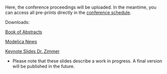 Here, the conference proceedings will be uploaded.
In the meantime, you can access all pre-prints directly in the [conference schedule](https://www.conftool.com/modelica2023/sessions.php).

Downloads:

[Book of Abstracts](Documents/Book_of_Abstracts.pdf)

[Modelica News](Documents/MA-News_Modelica2023.pdf)

[Keynote Slides Dr. Zimmer](Documents/keynoteZimmer.pdf)
- Please note that these slides describe a work in progress. A final version will be published in the future.

